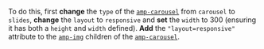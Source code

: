 To do this, first **change** the `type` of the [`amp-carousel`](../../../../documentation/components/reference/amp-carousel.md) from `carousel` to `slides`, **change** the `layout` to `responsive` and **set** the `width` to 300 (ensuring it has both a `height` and `width` defined).  **Add** the `"layout=responsive"` attribute to the [`amp-img`](../../../../documentation/components/reference/amp-img.md) children of the [`amp-carousel`](../../../../documentation/components/reference/amp-carousel.md).
